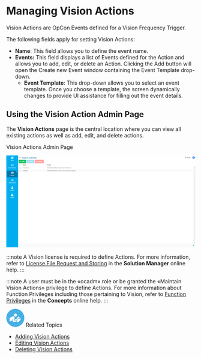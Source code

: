 # Managing Vision Actions

Vision Actions are OpCon Events defined for a Vision Frequency Trigger.

The following fields apply for setting Vision Actions:

- **Name**: This field allows you to define the event name.
- **Events:** This field displays a list of Events defined for the
    Action and allows you to add, edit, or delete an Action. Clicking
    the Add button will open the Create new Event window containing the
    Event Template drop-down.
  - **Event Template**: This drop-down allows you to select an event
        template. Once you choose a template, the screen dynamically
        changes to provide UI assistance for filling out the event
        details.

## Using the Vision Action Admin Page

The **Vision Actions** page is the central location where you can view
all existing actions as well as add, edit, and delete actions.

Vision Actions Admin Page

![Vision Actions Admin Page](../../../Resources/Images/SM/Vision-Actions-Admin-Page.png "Vision Actions Admin Page")

:::note
A Vision license is required to define Actions. For more information, refer to [License File Request and Storing](Working-with-Vision.md#License) in the **Solution Manager** online help.
:::

:::note
A user must be in the «ocadm» role or be granted the «Maintain Vision Actions» privilege to define Actions. For more information about Function Privileges including those pertaining to Vision, refer to [Function Privileges](../../../administration/privileges.md#function-privileges) in the **Concepts** online help.
:::

![White "person reading" icon on blue circular background](../../../Resources/Images/moreinfo-icon(48x48).png "More Info icon")
Related Topics

- [Adding Vision Actions](Adding-Vision-Actions.md)
- [Editing Vision Actions](Editing-Vision-Actions.md)
- [Deleting Vision Actions](Deleting-Vision-Actions.md)
